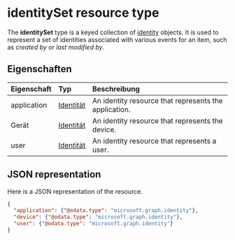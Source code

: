 # <a name="identityset-resource-type"></a>identitySet resource type

The **identitySet** type is a keyed collection of [identity](identity.md) objects. It is used to represent a set of identities associated with various events for an item, such as _created by_ or _last modified by_.

## <a name="properties"></a>Eigenschaften

| Eigenschaft    | Typ                    | Beschreibung                                           |
|:------------|:------------------------|:------------------------------------------------------|
| application | [Identität](identity.md) | An identity resource that represents the application. |
| Gerät      | [Identität](identity.md) | An identity resource that represents the device.      |
| user        | [Identität](identity.md) | An identity resource that represents a user.          |

## <a name="json-representation"></a>JSON representation

Here is a JSON representation of the resource.

<!-- {
  "blockType": "resource",
  "optionalProperties": [ "user", "device", "application" ],
  "@odata.type": "microsoft.graph.identitySet"
}-->

```json
{
  "application": {"@odata.type": "microsoft.graph.identity"},
  "device": {"@odata.type": "microsoft.graph.identity"},
  "user": {"@odata.type": "microsoft.graph.identity"}
}

```

<!-- uuid: 8fcb5dbc-d5aa-4681-8e31-b001d5168d79
2015-10-25 14:57:30 UTC -->
<!-- {
  "type": "#page.annotation",
  "description": "identitySet resource",
  "keywords": "",
  "section": "documentation",
  "tocPath": ""
}-->

